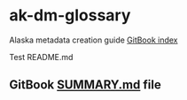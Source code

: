 # ak-dm-glossary

Alaska metadata creation guide [GitBook index](https://github.com/hamaier/ak-dm-glossary/tree/8fb79600791f7050866e0795300169b636377259/SUMMARY.md)

Test README.md

## GitBook [SUMMARY.md](https://github.com/hamaier/ak-dm-glossary/tree/8fb79600791f7050866e0795300169b636377259/SUMMARY.md) file

